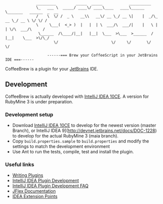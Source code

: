                   _________         _____  _____            __________
                  \_   ___ \  _____/ ____\/ ____\____   ____\______   \_______   ______  _  __
                  /    \  \/ /  _ \   __\\   __\/ __ \_/ __ \|    |  _/\_  __ \_/ __ \ \/ \/ /
                  \     \___(  <_> )  |   |  | \  ___/\  ___/|    |   \ |  | \/\  ___/\     /
                   \______  /\____/|__|   |__|  \___  >\___  >______  / |__|    \___  >\/\_/
                          \/                        \/     \/       \/              \/

                       ------=== Brew your CoffeeScript in your JetBrains IDE ===------

CoffeeBrew is a plugin for your [JetBrains](http://www.jetbrains.com) IDE.

## Development

CoffeeBrew is actually developed with [IntelliJ IDEA 10CE](http://www.jetbrains.com/idea/). A version for RubyMine 3
is under preparation.

### Development setup

* Download [IntelliJ IDEA 10CE](http://www.jetbrains.com/idea/download/index.html) to develop for the newest version
(master Branch), or IntelliJ IDEA 9](http://devnet.jetbrains.net/docs/DOC-1228) to develop for the actual RubyMine 3
(maia branch).
* Copy `build.properties.sample` to `build.properties` and modify the settings to match the development environment
* Use Ant to run the tests, compile, test and install the plugin.

### Useful links

* [Writing Plugins](http://www.jetbrains.org/display/IJOS/Writing+Plug-ins)
* [IntelliJ IDEA Plugin Development](http://confluence.jetbrains.net/display/IDEADEV/PluginDevelopment)
* [IntelliJ IDEA Plugin Development FAQ](http://confluence.jetbrains.net/display/IDEADEV/Plugin+Development+FAQ)
* [JFlex Documentation](http://jflex.de/docu.html)
* [IDEA Extension Points](http://git.jetbrains.org/?p=idea/community.git;a=blob;f=platform/platform-resources/src/META-INF/LangExtensionPoints.xml;hb=HEAD)

